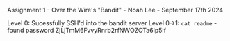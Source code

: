 Assignment 1 - Over the Wire's "Bandit" - Noah Lee - September 17th 2024

Level 0: Sucessfully SSH'd into the bandit server
Level 0->1: `cat readme` - found password ZjLjTmM6FvvyRnrb2rfNWOZOTa6ip5If
